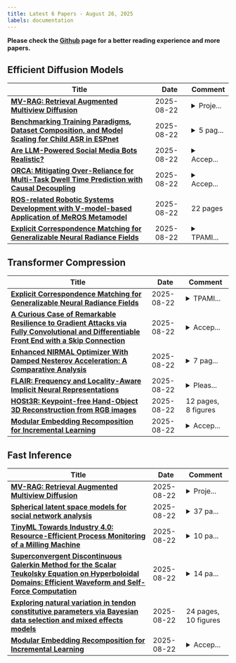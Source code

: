 ```yaml
---
title: Latest 6 Papers - August 26, 2025
labels: documentation
---
```

**Please check the [Github](https://github.com/zezhishao/MTS_Daily_ArXiv) page for a better reading experience and more papers.**

## Efficient Diffusion Models
| **Title** | **Date** | **Comment** |
| --- | --- | --- |
| **[MV-RAG: Retrieval Augmented Multiview Diffusion](http://arxiv.org/abs/2508.16577v1)** | 2025-08-22 | <details><summary>Proje...</summary><p>Project page: https://yosefdayani.github.io/MV-RAG</p></details> |
| **[Benchmarking Training Paradigms, Dataset Composition, and Model Scaling for Child ASR in ESPnet](http://arxiv.org/abs/2508.16576v1)** | 2025-08-22 | <details><summary>5 pag...</summary><p>5 pages, 3 figures, presented at WOCCI 2025 (Workshop on Child Computer Interaction), satellite workshop of Interspeech 2025</p></details> |
| **[Are LLM-Powered Social Media Bots Realistic?](http://arxiv.org/abs/2508.00998v2)** | 2025-08-22 | <details><summary>Accep...</summary><p>Accepted into SBP-BRiMS 2025</p></details> |
| **[ORCA: Mitigating Over-Reliance for Multi-Task Dwell Time Prediction with Causal Decoupling](http://arxiv.org/abs/2508.16573v1)** | 2025-08-22 | <details><summary>Accep...</summary><p>Accepted as a short paper at CIKM 2025</p></details> |
| **[ROS-related Robotic Systems Development with V-model-based Application of MeROS Metamodel](http://arxiv.org/abs/2506.08706v2)** | 2025-08-22 | 22 pages |
| **[Explicit Correspondence Matching for Generalizable Neural Radiance Fields](http://arxiv.org/abs/2304.12294v2)** | 2025-08-22 | <details><summary>TPAMI...</summary><p>TPAMI 2025, Project page: https://donydchen.github.io/matchnerf, Code: https://github.com/donydchen/matchnerf</p></details> |

## Transformer Compression
| **Title** | **Date** | **Comment** |
| --- | --- | --- |
| **[Explicit Correspondence Matching for Generalizable Neural Radiance Fields](http://arxiv.org/abs/2304.12294v2)** | 2025-08-22 | <details><summary>TPAMI...</summary><p>TPAMI 2025, Project page: https://donydchen.github.io/matchnerf, Code: https://github.com/donydchen/matchnerf</p></details> |
| **[A Curious Case of Remarkable Resilience to Gradient Attacks via Fully Convolutional and Differentiable Front End with a Skip Connection](http://arxiv.org/abs/2402.17018v2)** | 2025-08-22 | <details><summary>Accep...</summary><p>Accepted at TMLR (2025/08)</p></details> |
| **[Enhanced NIRMAL Optimizer With Damped Nesterov Acceleration: A Comparative Analysis](http://arxiv.org/abs/2508.16550v1)** | 2025-08-22 | <details><summary>7 pag...</summary><p>7 pages, 1 figure, 1 table. arXiv admin note: substantial text overlap with arXiv:2508.04293</p></details> |
| **[FLAIR: Frequency and Locality-Aware Implicit Neural Representations](http://arxiv.org/abs/2508.13544v2)** | 2025-08-22 | <details><summary>Pleas...</summary><p>Please visit our project page at https://cmlab-korea.github.io/FLAIR/</p></details> |
| **[HOSt3R: Keypoint-free Hand-Object 3D Reconstruction from RGB images](http://arxiv.org/abs/2508.16465v1)** | 2025-08-22 | 12 pages, 8 figures |
| **[Modular Embedding Recomposition for Incremental Learning](http://arxiv.org/abs/2508.16463v1)** | 2025-08-22 | <details><summary>Accep...</summary><p>Accepted to the 36th British Machine Vision Conference (BMVC 2025), Sheffield, UK</p></details> |

## Fast Inference
| **Title** | **Date** | **Comment** |
| --- | --- | --- |
| **[MV-RAG: Retrieval Augmented Multiview Diffusion](http://arxiv.org/abs/2508.16577v1)** | 2025-08-22 | <details><summary>Proje...</summary><p>Project page: https://yosefdayani.github.io/MV-RAG</p></details> |
| **[Spherical latent space models for social network analysis](http://arxiv.org/abs/2508.16556v1)** | 2025-08-22 | <details><summary>37 pa...</summary><p>37 pages, 8 figures, 4 tables</p></details> |
| **[TinyML Towards Industry 4.0: Resource-Efficient Process Monitoring of a Milling Machine](http://arxiv.org/abs/2508.16553v1)** | 2025-08-22 | <details><summary>10 pa...</summary><p>10 pages, 5 figures, 1 table</p></details> |
| **[Superconvergent Discontinuous Galerkin Method for the Scalar Teukolsky Equation on Hyperboloidal Domains: Efficient Waveform and Self-Force Computation](http://arxiv.org/abs/2503.11523v2)** | 2025-08-22 | <details><summary>14 pa...</summary><p>14 pages, 7 figures, and 2 tables. Accepted to the General Relativity and Gravitation journal's topical collection on hyperboloidal foliations. Version 2 includes an extended discussion of long-lived "junk tails" at future null infinity and additional dissipative self-force computations</p></details> |
| **[Exploring natural variation in tendon constitutive parameters via Bayesian data selection and mixed effects models](http://arxiv.org/abs/2412.12983v2)** | 2025-08-22 | 24 pages, 10 figures |
| **[Modular Embedding Recomposition for Incremental Learning](http://arxiv.org/abs/2508.16463v1)** | 2025-08-22 | <details><summary>Accep...</summary><p>Accepted to the 36th British Machine Vision Conference (BMVC 2025), Sheffield, UK</p></details> |

